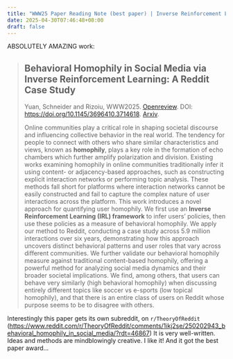 ```yaml
---
title: "WWW25 Paper Reading Note (best paper) | Inverse Reinforcement Learning for Classifying Reddit Users"
date: 2025-04-30T07:46:48+08:00
draft: false
---
```


ABSOLUTELY AMAZING work:

> ## Behavioral Homophily in Social Media via Inverse Reinforcement Learning: A Reddit Case Study
>
> Yuan, Schneider and Rizoiu, WWW2025. [Openreview](https://openreview.net/forum?id=b0TEaurFma#discussion). DOI:  https://doi.org/10.1145/3696410.3714618. [Arxiv](https://doi.org/10.48550/arXiv.2502.02943).
>
> Online communities play a critical role in shaping societal discourse and influencing collective behavior in the real world. The tendency for people to connect with others who share similar characteristics and views, known as **homophily**, plays a key role in the formation of echo chambers which further amplify polarization and division. Existing works examining homophily in online communities traditionally infer it using content- or adjacency-based approaches, such as constructing explicit interaction networks or performing topic analysis. These methods fall short for platforms where interaction networks cannot be easily constructed and fail to capture the complex nature of user interactions across the platform. This work introduces a novel approach for quantifying user homophily. We first use an **Inverse Reinforcement Learning (IRL) framework** to infer users’ policies, then use these policies as a measure of behavioral homophily. We apply our method to Reddit, conducting a case study across 5.9 million interactions over six years, demonstrating how this approach uncovers distinct behavioral patterns and user roles that vary across different communities. We further validate our behavioral homophily measure against traditional content-based homophily, offering a powerful method for analyzing social media dynamics and their broader societal implications. We find, among others, that users can behave very similarly (high behavioral homophily) when discussing entirely different topics like soccer vs e-sports (low topical homophily), and that there is an entire class of users on Reddit whose purpose seems to be to disagree with others.

Interestingly this paper gets its own subreddit, on `r/TheoryOfReddit` (https://www.reddit.com/r/TheoryOfReddit/comments/1ikj2se/250202943_behavioral_homophily_in_social_media/?rdt=46867) It is very well-written. Ideas and methods are mindblowingly creative. I like it! And it got the best paper award...
